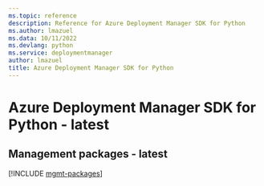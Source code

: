 ```yaml
---
ms.topic: reference
description: Reference for Azure Deployment Manager SDK for Python
ms.author: lmazuel
ms.data: 10/11/2022
ms.devlang: python
ms.service: deploymentmanager
author: lmazuel
title: Azure Deployment Manager SDK for Python
---
```

# Azure Deployment Manager SDK for Python - latest

## Management packages - latest
[!INCLUDE [mgmt-packages](deployment-manager-mgmt-index.md)]